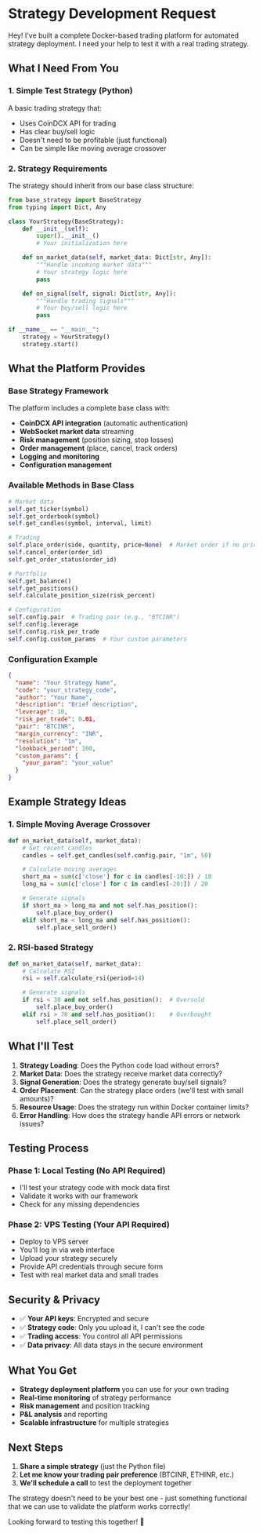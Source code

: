 # Strategy Development Request

Hey! I've built a complete Docker-based trading platform for automated strategy deployment. I need your help to test it with a real trading strategy.

## What I Need From You

### 1. **Simple Test Strategy (Python)**
A basic trading strategy that:
- Uses CoinDCX API for trading
- Has clear buy/sell logic
- Doesn't need to be profitable (just functional)
- Can be simple like moving average crossover

### 2. **Strategy Requirements**
The strategy should inherit from our base class structure:

```python
from base_strategy import BaseStrategy
from typing import Dict, Any

class YourStrategy(BaseStrategy):
    def __init__(self):
        super().__init__()
        # Your initialization here

    def on_market_data(self, market_data: Dict[str, Any]):
        """Handle incoming market data"""
        # Your strategy logic here
        pass

    def on_signal(self, signal: Dict[str, Any]):
        """Handle trading signals"""
        # Your buy/sell logic here
        pass

if __name__ == "__main__":
    strategy = YourStrategy()
    strategy.start()
```

## What the Platform Provides

### Base Strategy Framework
The platform includes a complete base class with:
- **CoinDCX API integration** (automatic authentication)
- **WebSocket market data** streaming
- **Risk management** (position sizing, stop losses)
- **Order management** (place, cancel, track orders)
- **Logging and monitoring**
- **Configuration management**

### Available Methods in Base Class
```python
# Market data
self.get_ticker(symbol)
self.get_orderbook(symbol)
self.get_candles(symbol, interval, limit)

# Trading
self.place_order(side, quantity, price=None)  # Market order if no price
self.cancel_order(order_id)
self.get_order_status(order_id)

# Portfolio
self.get_balance()
self.get_positions()
self.calculate_position_size(risk_percent)

# Configuration
self.config.pair  # Trading pair (e.g., "BTCINR")
self.config.leverage
self.config.risk_per_trade
self.config.custom_params  # Your custom parameters
```

### Configuration Example
```json
{
  "name": "Your Strategy Name",
  "code": "your_strategy_code",
  "author": "Your Name",
  "description": "Brief description",
  "leverage": 10,
  "risk_per_trade": 0.01,
  "pair": "BTCINR",
  "margin_currency": "INR",
  "resolution": "1m",
  "lookback_period": 100,
  "custom_params": {
    "your_param": "your_value"
  }
}
```

## Example Strategy Ideas

### 1. **Simple Moving Average Crossover**
```python
def on_market_data(self, market_data):
    # Get recent candles
    candles = self.get_candles(self.config.pair, "1m", 50)

    # Calculate moving averages
    short_ma = sum(c['close'] for c in candles[-10:]) / 10
    long_ma = sum(c['close'] for c in candles[-20:]) / 20

    # Generate signals
    if short_ma > long_ma and not self.has_position():
        self.place_buy_order()
    elif short_ma < long_ma and self.has_position():
        self.place_sell_order()
```

### 2. **RSI-based Strategy**
```python
def on_market_data(self, market_data):
    # Calculate RSI
    rsi = self.calculate_rsi(period=14)

    # Generate signals
    if rsi < 30 and not self.has_position():  # Oversold
        self.place_buy_order()
    elif rsi > 70 and self.has_position():    # Overbought
        self.place_sell_order()
```

## What I'll Test

1. **Strategy Loading**: Does the Python code load without errors?
2. **Market Data**: Does the strategy receive market data correctly?
3. **Signal Generation**: Does the strategy generate buy/sell signals?
4. **Order Placement**: Can the strategy place orders (we'll test with small amounts)?
5. **Resource Usage**: Does the strategy run within Docker container limits?
6. **Error Handling**: How does the strategy handle API errors or network issues?

## Testing Process

### Phase 1: Local Testing (No API Required)
- I'll test your strategy code with mock data first
- Validate it works with our framework
- Check for any missing dependencies

### Phase 2: VPS Testing (Your API Required)
- Deploy to VPS server
- You'll log in via web interface
- Upload your strategy securely
- Provide API credentials through secure form
- Test with real market data and small trades

## Security & Privacy

- ✅ **Your API keys**: Encrypted and secure
- ✅ **Strategy code**: Only you upload it, I can't see the code
- ✅ **Trading access**: You control all API permissions
- ✅ **Data privacy**: All data stays in the secure environment

## What You Get

- **Strategy deployment platform** you can use for your own trading
- **Real-time monitoring** of strategy performance
- **Risk management** and position tracking
- **P&L analysis** and reporting
- **Scalable infrastructure** for multiple strategies

## Next Steps

1. **Share a simple strategy** (just the Python file)
2. **Let me know your trading pair preference** (BTCINR, ETHINR, etc.)
3. **We'll schedule a call** to test the deployment together

The strategy doesn't need to be your best one - just something functional that we can use to validate the platform works correctly!

Looking forward to testing this together! 🚀